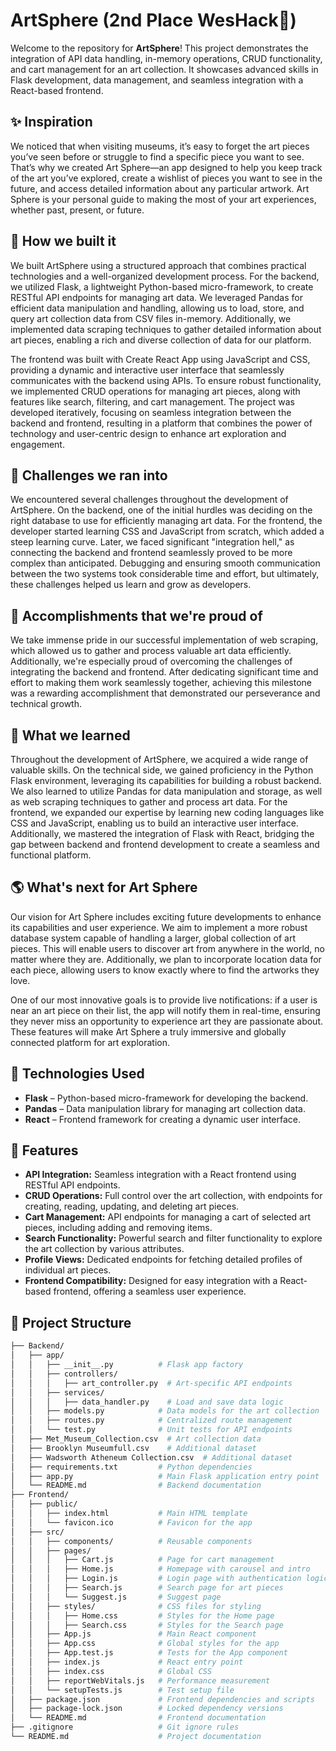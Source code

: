# ArtSphere (2nd Place WesHack🥳)

Welcome to the repository for **ArtSphere**! This project demonstrates the integration of API data handling, in-memory operations, CRUD functionality, and cart management for an art collection. It showcases advanced skills in Flask development, data management, and seamless integration with a React-based frontend.

## ✨ Inspiration
We noticed that when visiting museums, it’s easy to forget the art pieces you’ve seen before or struggle to find a specific piece you want to see. That’s why we created Art Sphere—an app designed to help you keep track of the art you’ve explored, create a wishlist of pieces you want to see in the future, and access detailed information about any particular artwork. Art Sphere is your personal guide to making the most of your art experiences, whether past, present, or future.

## 🚀 How we built it
We built ArtSphere using a structured approach that combines practical technologies and a well-organized development process. For the backend, we utilized Flask, a lightweight Python-based micro-framework, to create RESTful API endpoints for managing art data. We leveraged Pandas for efficient data manipulation and handling, allowing us to load, store, and query art collection data from CSV files in-memory. Additionally, we implemented data scraping techniques to gather detailed information about art pieces, enabling a rich and diverse collection of data for our platform.

The frontend was built with Create React App using JavaScript and CSS, providing a dynamic and interactive user interface that seamlessly communicates with the backend using APIs. To ensure robust functionality, we implemented CRUD operations for managing art pieces, along with features like search, filtering, and cart management. The project was developed iteratively, focusing on seamless integration between the backend and frontend, resulting in a platform that combines the power of technology and user-centric design to enhance art exploration and engagement.

## 💢 Challenges we ran into
We encountered several challenges throughout the development of ArtSphere. On the backend, one of the initial hurdles was deciding on the right database to use for efficiently managing art data. For the frontend, the developer started learning CSS and JavaScript from scratch, which added a steep learning curve. Later, we faced significant "integration hell," as connecting the backend and frontend seamlessly proved to be more complex than anticipated. Debugging and ensuring smooth communication between the two systems took considerable time and effort, but ultimately, these challenges helped us learn and grow as developers.

## 🎉 Accomplishments that we're proud of
We take immense pride in our successful implementation of web scraping, which allowed us to gather and process valuable art data efficiently. Additionally, we're especially proud of overcoming the challenges of integrating the backend and frontend. After dedicating significant time and effort to making them work seamlessly together, achieving this milestone was a rewarding accomplishment that demonstrated our perseverance and technical growth.

## 💫 What we learned
Throughout the development of ArtSphere, we acquired a wide range of valuable skills. On the technical side, we gained proficiency in the Python Flask environment, leveraging its capabilities for building a robust backend. We also learned to utilize Pandas for data manipulation and storage, as well as web scraping techniques to gather and process art data. For the frontend, we expanded our expertise by learning new coding languages like CSS and JavaScript, enabling us to build an interactive user interface. Additionally, we mastered the integration of Flask with React, bridging the gap between backend and frontend development to create a seamless and functional platform.

## 🌎 What's next for Art Sphere
Our vision for Art Sphere includes exciting future developments to enhance its capabilities and user experience. We aim to implement a more robust database system capable of handling a larger, global collection of art pieces. This will enable users to discover art from anywhere in the world, no matter where they are. Additionally, we plan to incorporate location data for each piece, allowing users to know exactly where to find the artworks they love.

One of our most innovative goals is to provide live notifications: if a user is near an art piece on their list, the app will notify them in real-time, ensuring they never miss an opportunity to experience art they are passionate about. These features will make Art Sphere a truly immersive and globally connected platform for art exploration.


## 🔧 Technologies Used

- **Flask** – Python-based micro-framework for developing the backend.
- **Pandas** – Data manipulation library for managing art collection data.
- **React** – Frontend framework for creating a dynamic user interface.


## 💫 Features

- **API Integration:** Seamless integration with a React frontend using RESTful API endpoints.
- **CRUD Operations:** Full control over the art collection, with endpoints for creating, reading, updating, and deleting art pieces.
- **Cart Management:** API endpoints for managing a cart of selected art pieces, including adding and removing items.
- **Search Functionality:** Powerful search and filter functionality to explore the art collection by various attributes.
- **Profile Views:** Dedicated endpoints for fetching detailed profiles of individual art pieces.
- **Frontend Compatibility:** Designed for easy integration with a React-based frontend, offering a seamless user experience.

## 📁 Project Structure

```bash
├── Backend/
│   ├── app/
│   │   ├── __init__.py          # Flask app factory
│   │   ├── controllers/
│   │   │   ├── art_controller.py  # Art-specific API endpoints
│   │   ├── services/
│   │   │   ├── data_handler.py    # Load and save data logic
│   │   ├── models.py            # Data models for the art collection
│   │   ├── routes.py            # Centralized route management
│   │   └── test.py              # Unit tests for API endpoints
│   ├── Met_Museum_Collection.csv  # Art collection data
│   ├── Brooklyn Museumfull.csv    # Additional dataset
│   ├── Wadsworth Atheneum Collection.csv  # Additional dataset
│   ├── requirements.txt         # Python dependencies
│   ├── app.py                   # Main Flask application entry point
│   └── README.md                # Backend documentation
├── Frontend/
│   ├── public/
│   │   ├── index.html           # Main HTML template
│   │   └── favicon.ico          # Favicon for the app
│   ├── src/
│   │   ├── components/          # Reusable components
│   │   ├── pages/
│   │   │   ├── Cart.js          # Page for cart management
│   │   │   ├── Home.js          # Homepage with carousel and intro
│   │   │   ├── Login.js         # Login page with authentication logic
│   │   │   ├── Search.js        # Search page for art pieces
│   │   │   └── Suggest.js       # Suggest page 
│   │   ├── styles/              # CSS files for styling
│   │   │   ├── Home.css         # Styles for the Home page
│   │   │   ├── Search.css       # Styles for the Search page
│   │   ├── App.js               # Main React component
│   │   ├── App.css              # Global styles for the app
│   │   ├── App.test.js          # Tests for the App component
│   │   ├── index.js             # React entry point
│   │   ├── index.css            # Global CSS
│   │   ├── reportWebVitals.js   # Performance measurement
│   │   └── setupTests.js        # Test setup file
│   ├── package.json             # Frontend dependencies and scripts
│   ├── package-lock.json        # Locked dependency versions
│   └── README.md                # Frontend documentation
├── .gitignore                   # Git ignore rules
└── README.md                    # Project documentation

